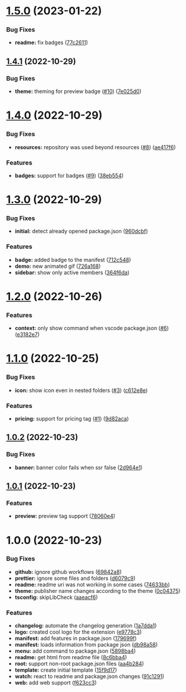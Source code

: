 # [1.5.0](https://github.com/robertohuertasm/vscode-marketplace-preview/compare/v1.4.1...v1.5.0) (2023-01-22)


### Bug Fixes

* **readme:** fix badges ([77c2611](https://github.com/robertohuertasm/vscode-marketplace-preview/commit/77c2611f400f6145e1a18a1657de3066fbfce2c5))



## [1.4.1](https://github.com/robertohuertasm/vscode-marketplace-preview/compare/v1.4.0...v1.4.1) (2022-10-29)


### Bug Fixes

* **theme:** theming for preview badge ([#10](https://github.com/robertohuertasm/vscode-marketplace-preview/issues/10)) ([7e025d0](https://github.com/robertohuertasm/vscode-marketplace-preview/commit/7e025d0bf434dc8922cebb7d01d703dbd2dd6596))



# [1.4.0](https://github.com/robertohuertasm/vscode-marketplace-preview/compare/v1.3.0...v1.4.0) (2022-10-29)


### Bug Fixes

* **resources:** repository was used beyond resources ([#8](https://github.com/robertohuertasm/vscode-marketplace-preview/issues/8)) ([ae417f6](https://github.com/robertohuertasm/vscode-marketplace-preview/commit/ae417f68b391edbcec430a09b3c37f21281a6bed))


### Features

* **badges:** support for badges ([#9](https://github.com/robertohuertasm/vscode-marketplace-preview/issues/9)) ([38eb554](https://github.com/robertohuertasm/vscode-marketplace-preview/commit/38eb5544890cf6a28f634602e9ac9c44a7ede98c))



# [1.3.0](https://github.com/robertohuertasm/vscode-marketplace-preview/compare/v1.2.0...v1.3.0) (2022-10-29)


### Bug Fixes

* **initial:** detect already opened package.json ([960dcbf](https://github.com/robertohuertasm/vscode-marketplace-preview/commit/960dcbf32a06cb27cf63ce4d37bf142ee8475339))


### Features

* **badge:** added badge to the manifest ([712c548](https://github.com/robertohuertasm/vscode-marketplace-preview/commit/712c548e39f50aef0abf818fc0fb1c355494c62b))
* **demo:** new animated gif ([726a168](https://github.com/robertohuertasm/vscode-marketplace-preview/commit/726a1684c139943dc5da524f7763d28b3fa4f7e8))
* **sidebar:** show only active members ([364f6da](https://github.com/robertohuertasm/vscode-marketplace-preview/commit/364f6dafd3c439a9cfb0c9056a62d392e9012866))



# [1.2.0](https://github.com/robertohuertasm/vscode-marketplace-preview/compare/v1.1.0...v1.2.0) (2022-10-26)

### Features

* **context:** only show command when vscode package.json ([#6](https://github.com/robertohuertasm/vscode-marketplace-preview/issues/6)) ([e3182e7](https://github.com/robertohuertasm/vscode-marketplace-preview/commit/e3182e750aaac3740be4cac901de57f16a983e12))

# [1.1.0](https://github.com/robertohuertasm/vscode-marketplace-preview/compare/v1.0.2...v1.1.0) (2022-10-25)

### Bug Fixes

* **icon:** show icon even in nested folders ([#3](https://github.com/robertohuertasm/vscode-marketplace-preview/issues/3)) ([c612e8e](https://github.com/robertohuertasm/vscode-marketplace-preview/commit/c612e8e836a7998ce7b9a998b88b80ad46b65dce))

### Features

* **pricing:** support for pricing tag ([#1](https://github.com/robertohuertasm/vscode-marketplace-preview/issues/1)) ([9d82aca](https://github.com/robertohuertasm/vscode-marketplace-preview/commit/9d82aca636e626843495cfce20d0a8d99b138c4d))

## [1.0.2](https://github.com/robertohuertasm/vscode-marketplace-preview/compare/v1.0.1...v1.0.2) (2022-10-23)

### Bug Fixes

* **banner:** banner color fails when ssr false ([2d964e1](https://github.com/robertohuertasm/vscode-marketplace-preview/commit/2d964e1f34876061cb9ba0f7e3763f9132a128b0))

## [1.0.1](https://github.com/robertohuertasm/vscode-marketplace-preview/compare/v1.0.0...v1.0.1) (2022-10-23)

### Features

* **preview:** preview tag support ([78060e4](https://github.com/robertohuertasm/vscode-marketplace-preview/commit/78060e466f0d64b4893cd497bbe9c94c80cfb707))

# 1.0.0 (2022-10-23)

### Bug Fixes

* **github:** ignore github workflows ([69842a8](https://github.com/robertohuertasm/vscode-marketplace-preview/commit/69842a83d8a8adb97cc43bbc08e18c1cd0f8e1e3))
* **prettier:** ignore some files and folders ([d6079c9](https://github.com/robertohuertasm/vscode-marketplace-preview/commit/d6079c9cfb095b4db3913931f5fbb3e6bc7ef108))
* **readme:** readme uri was not working in some cases ([74633bb](https://github.com/robertohuertasm/vscode-marketplace-preview/commit/74633bb1d1c54c7131fbe4772491ede422f88991))
* **theme:** publisher name changes according to the theme ([0c04375](https://github.com/robertohuertasm/vscode-marketplace-preview/commit/0c04375ea45cabfe6b3bbc5b5f4aac89aa27d4d6))
* **tsconfig:** skipLibCheck ([aaeacf6](https://github.com/robertohuertasm/vscode-marketplace-preview/commit/aaeacf613a3b809d933ecf86aecf8fc1d068974b))

### Features

* **changelog:** automate the changelog generation ([1a7dda1](https://github.com/robertohuertasm/vscode-marketplace-preview/commit/1a7dda1dc47c1b90f46824b242219e2c858b1960))
* **logo:** created cool logo for the extension ([e9778c3](https://github.com/robertohuertasm/vscode-marketplace-preview/commit/e9778c37b7e9387c4e7bf80cd2652f765f55fdf7))
* **manifest:** add features in package.json ([179699f](https://github.com/robertohuertasm/vscode-marketplace-preview/commit/179699f652fb20fc2ee0f41755b6d20ff496fffa))
* **manifest:** loads information from package json ([db98a58](https://github.com/robertohuertasm/vscode-marketplace-preview/commit/db98a58baa2a04c5b0cd647dc522c3946b3590cf))
* **menu:** add command to package.json ([5898ba4](https://github.com/robertohuertasm/vscode-marketplace-preview/commit/5898ba49b80626941b3ce617792aeb92cba11552))
* **readme:** get html from readme file ([8c6bba4](https://github.com/robertohuertasm/vscode-marketplace-preview/commit/8c6bba443753406d4d65ffb79e1d22d789d327dc))
* **root:** support non-root package.json files ([aa4b284](https://github.com/robertohuertasm/vscode-marketplace-preview/commit/aa4b284f207cf46ce80effaa442e1f649761ecd4))
* **template:** create initial template ([15f9d17](https://github.com/robertohuertasm/vscode-marketplace-preview/commit/15f9d17bfeef7d90f6a4cef6e14a032a73326d46))
* **watch:** react to readme and package.json changes ([91c1291](https://github.com/robertohuertasm/vscode-marketplace-preview/commit/91c1291ca97fa372bf1dcd52f5fa36a2ea2151e0))
* **web:** add web support ([f623cc3](https://github.com/robertohuertasm/vscode-marketplace-preview/commit/f623cc3f6eb86211be5c5c04bcd8cd0322caa004))
